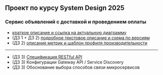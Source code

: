 ## Проект по курсу System Design 2025
### Сервис объявлений с доставкой и проведением оплаты

- [краткое описание и ссылка на актуальную диаграмму](main-project-system-design.md)
- (ДЗ 1 + ДЗ 2) [подробное текстовое описание и схема по версиям](details-description.md)
- (ДЗ 2) [описание метрик и шаблон профиля производительности](metrics-profile-template.md)
---
- (ДЗ 3) [Спецификация RESTful API](restful-api-order-service.md)
- (ДЗ 3) Конфигурации Gateway API / Service Discovery
- (ДЗ 3) Обоснование выбора способов связи микросервисов